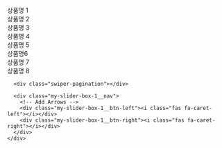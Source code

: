 <!-- |이 코드는 Swiper 라이브러리를 사용하여 이미지 갤러리를 만드는 코드입니다.
|
|좋은 점:
|- Swiper 라이브러리를 사용하여 이미지 갤러리를 쉽게 구현할 수 있습니다.
|- 폰트어썸 라이브러리를 사용하여 화살표 아이콘을 쉽게 추가할 수 있습니다.
|- 이미지와 상품명이 함께 표시되어 사용자가 상품을 쉽게 확인할 수 있습니다.
|
|나쁜 점:
|- 이미지와 상품명의 크기가 일정하지 않아 레이아웃이 조금 어색합니다.
|- 이미지와 상품명이 모두 슬라이드되어 보기에 불편할 수 있습니다.
|- 이미지와 상품명이 모두 슬라이드되어 보기에 불편할 수 있습니다.
| -->
<!-- 폰트어썸 불러오기 -->
<link rel="stylesheet" href="https://cdnjs.cloudflare.com/ajax/libs/font-awesome/5.15.2/css/all.min.css">

<link rel="stylesheet" href="https://cdnjs.cloudflare.com/ajax/libs/Swiper/6.8.4/swiper-bundle.min.css" />
<script src="https://cdnjs.cloudflare.com/ajax/libs/Swiper/6.8.4/swiper-bundle.min.js"></script>




<div class="section-1 con-min-width">
  <div class="con">
    <div class="my-slider-box-1">
      <div class="swiper-container">
        <div class="swiper-wrapper">
          <div class="swiper-slide">
            <div class="my-slider-box-1__prod-name">상품명 1</div>
            <img src="/assets/gallery/1.jpg" alt="">
          </div>
          <div class="swiper-slide">
            <div class="my-slider-box-1__prod-name">상품명 2</div>
            <img src="/assets/gallery/2.jpg" alt="">
          </div>
          <div class="swiper-slide">
            <div class="my-slider-box-1__prod-name">상품명 3</div>
            <img src="/assets/gallery/3.jpg" alt="">
          </div>
          <div class="swiper-slide">
            <div class="my-slider-box-1__prod-name">상품명 4</div>
            <img src="/assets/gallery/4.jpg" alt="">
          </div>
          <div class="swiper-slide">
            <div class="my-slider-box-1__prod-name">상품명 5</div>
            <img src="/assets/gallery/5.jpg" alt="">
          </div>
          <div class="swiper-slide">
            <div class="my-slider-box-1__prod-name">상품명6</div>
            <img src="/assets/gallery/6.jpg" alt="">
          </div>
          <div class="swiper-slide">
            <div class="my-slider-box-1__prod-name">상품명 7</div>
            <img src="/assets/gallery/7.jpg" alt="">
          </div>
          <div class="swiper-slide">
            <div class="my-slider-box-1__prod-name">상품명 8</div>
            <img src="/assets/gallery/8.jpg" alt="">
          </div>
        </div>
      </div>
      
      <div class="swiper-pagination"></div>

      <div class="my-slider-box-1__nav">
        <!-- Add Arrows -->
        <div class="my-slider-box-1__btn-left"><i class="fas fa-caret-left"></i></div>
        <div class="my-slider-box-1__btn-right"><i class="fas fa-caret-right"></i></div>
      </div>
    </div>
  </div>
</div>
<link rel="stylesheet" href="/assets/css/slide gallery.css" />
<script src="/assets/js/slide gallery.js"></script>
